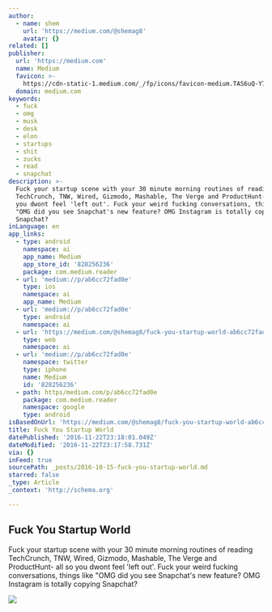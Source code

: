 ```yaml
---
author:
  - name: shem
    url: 'https://medium.com/@shemag8'
    avatar: {}
related: []
publisher:
  url: 'https://medium.com'
  name: Medium
  favicon: >-
    https://cdn-static-1.medium.com/_/fp/icons/favicon-medium.TAS6uQ-Y7kcKgi0xjcYHXw.ico
  domain: medium.com
keywords:
  - fuck
  - omg
  - musk
  - desk
  - elon
  - startups
  - shit
  - zucks
  - read
  - snapchat
description: >-
  Fuck your startup scene with your 30 minute morning routines of reading
  TechCrunch, TNW, Wired, Gizmodo, Mashable, The Verge and ProductHunt- all so
  you dwont feel 'left out'. Fuck your weird fucking conversations, things like
  "OMG did you see Snapchat's new feature? OMG Instagram is totally copying
  Snapchat?
inLanguage: en
app_links:
  - type: android
    namespace: ai
    app_name: Medium
    app_store_id: '828256236'
    package: com.medium.reader
  - url: 'medium://p/ab6cc72fad0e'
    type: ios
    namespace: ai
    app_name: Medium
  - url: 'medium://p/ab6cc72fad0e'
    type: android
    namespace: ai
  - url: 'https://medium.com/@shemag8/fuck-you-startup-world-ab6cc72fad0e'
    type: web
    namespace: ai
  - url: 'medium://p/ab6cc72fad0e'
    namespace: twitter
    type: iphone
    name: Medium
    id: '828256236'
  - path: https/medium.com/p/ab6cc72fad0e
    package: com.medium.reader
    namespace: google
    type: android
isBasedOnUrl: 'https://medium.com/@shemag8/fuck-you-startup-world-ab6cc72fad0e#.sh26vkmqv'
title: Fuck You Startup World
datePublished: '2016-11-22T23:18:01.049Z'
dateModified: '2016-11-22T23:17:58.731Z'
via: {}
inFeed: true
sourcePath: _posts/2016-10-15-fuck-you-startup-world.md
starred: false
_type: Article
_context: 'http://schema.org'

---
```

<article style=""><h1>Fuck You Startup World</h1><p>Fuck your startup scene with your 30 minute morning routines of reading TechCrunch, TNW, Wired, Gizmodo, Mashable, The Verge and ProductHunt- all so you dwont feel 'left out'. Fuck your weird fucking conversations, things like "OMG did you see Snapchat's new feature? OMG Instagram is totally copying Snapchat?</p><img src="https://cdn-images-1.medium.com/max/2000/1*WeK8wKX1ftVHuJr05xh9vg.jpeg" /></article>